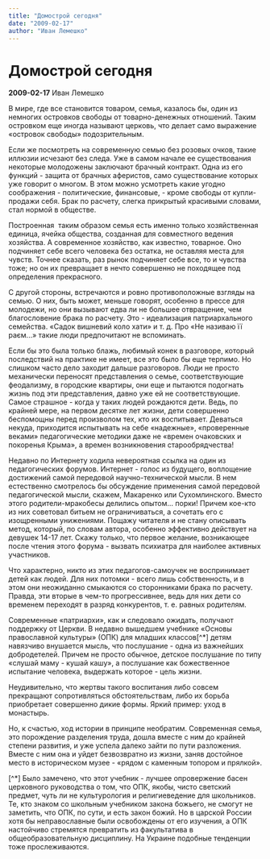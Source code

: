 ```yaml
---
title: "Домострой сегодня"
date: "2009-02-17"
author: "Иван Лемешко"
---
```


# Домострой сегодня

**2009-02-17** Иван Лемешко

В мире, где все становится товаром, семья, казалось бы, один из немногих островков свободы от товарно-денежных отношений. Таким островком еще иногда называют церковь, что делает само выражение «островок свободы» подозрительным.

Если же посмотреть на современную семью без розовых очков, такие иллюзии исчезают без следа. Уже в самом начале ее существования некоторые молодожены заключают брачный контракт. Одна из его функций - защита от брачных аферистов, само существование которых уже говорит о многом. В этом можно усмотреть какие угодно соображения - политические, финансовые, - кроме свободы от купли-продажи себя. Брак по расчету, слегка прикрытый красивыми словами, стал нормой в обществе.

Построенная  таким образом семья есть именно только хозяйственная единица, ячейка общества, созданная для совместного ведения хозяйства. А современное хозяйство, как известно, товарное. Оно подчиняет себе всего человека без остатка, не оставляя места для чувств. Точнее сказать, раз рынок подчиняет себе все, то и чувства тоже; но он их превращает в нечто совершенно не походящее под определения прекрасного.

С другой стороны, встречаются и ровно противоположные взгляды на семью. О них, быть может, меньше говорят, особенно в прессе для молодежи, но они вызывают едва ли не большее отвращение, чем благословение брака по расчету. Это - идеализация патриархального семейства. «Садок вишневий коло хати» и т. д. Про «Не називаю її раєм...» такие люди предпочитают не вспоминать.

Если бы это была только блажь, любимый конек в разговоре, который последствий на практике не имеет, все это было бы еще терпимо. Но слишком часто дело заходит дальше разговоров. Люди не просто механически переносят представления о семье, соответствующие феодализму, в городские квартиры, они еще и пытаются подогнать жизнь под эти представления, давно уже ей не соответствующие. Самое страшное - когда у таких людей рождаются дети. Ведь, по крайней мере, на первом десятке лет жизни, дети совершенно беспомощны перед произволом тех, кто их воспитывает. Деваться некуда, приходится испытывать на себе «надежные», «проверенные веками» педагогические методики даже не «времен очаковских и покоренья Крыма», а времен возникновения старообрядчества!

Недавно по Интернету ходила невероятная ссылка на один из педагогических форумов. Интернет - голос из будущего, воплощение достижений самой передовой научно-технической мысли. В нем естественно смотрелось бы обсуждение применения самой передовой педагогической мысли, скажем, Макаренко или Сухомлинского. Вместо этого родители-мракобесы делились опытом... порки! Причем кое-кто из них советовал битьем не ограничиваться, а сочетать его с изощренными унижениями. Пощажу читателя и не стану описывать метод, который, по словам автора, особенно эффективно действует на девушек 14-17 лет. Скажу только, что первое желание, возникающее после чтения этого форума - вызвать психиатра для наиболее активных участников.

Что характерно, никто из этих педагогов-самоучек не воспринимает детей как людей. Для них потомки - всего лишь собственность, и в этом они неожиданно смыкаются со сторонниками брака по расчету. Правда, эти вторые в чем-то прогрессивнее, ведь для них дети со временем переходят в разряд конкурентов, т. е. равных родителям.

Современные «патриархи», как и следовало ожидать, получают поддержку от Церкви. В недавно вышедшем учебнике «Основы православной культуры» (ОПК) для младших классов[^*] детям навязчиво внушается мысль, что послушание - одна из важнейших добродетелей. Причем не просто обычное, детское послушание по типу «слушай маму - кушай кашу», а послушание как божественное испытание человека, выдержать которое - цель жизни.

Неудивительно, что жертвы такого воспитания либо совсем прекращают сопротивляться обстоятельствам, либо их борьба приобретает совершенно дикие формы. Яркий пример: уход в монастырь.

Но, к счастью, ход истории в принципе необратим. Современная семья, это порождение разделения труда, дошла вместе с ним до крайней степени развития, и уже успела далеко зайти по пути разложения. Вместе с ним она и уйдет безвозвратно из жизни, заняв достойное место в историческом музее - «рядом с каменным топором и прялкой».

[^*] Было замечено, что этот учебник - лучшее опровержение басен церковного руководства о том, что ОПК, якобы, чисто светский предмет, чуть ли не культурология и религиеведение для школьников. Те, кто знаком со школьным учебником закона божьего, не смогут не заметить, что ОПК, по сути, и есть закон божий. Но в царской России хотя бы неправославные были освобождены от его изучения, а ОПК настойчиво стремятся превратить из факультатива в общеобразовательную дисциплину. На Украине подобные тенденции тоже прослеживаются.